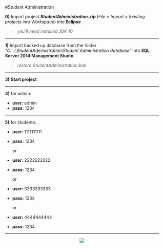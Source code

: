 #Student Administration


<b>0)</b> Import project <b><i>StudentAdministration.zip</i></b> (<i>File > Import > Existing projects into Workspace</i>) into <b>Eclipse</b>

><i>you'll need installed JDK 10</i>

------------------------------------------------------------------------------------------


<b>1)</b> Import backed up database from the folder <i>"C:\...\\StudentAdministration\Student Administration database"</i> 
into <b>SQL Server 2014 Management Studio</b>

><i>restore StudentAdministration.bak</i>
------------------------------------------------------------------------------------------

<b>3)</b> <b>Start project</b>

------------------------------------------------------------------------------------------

<b>4)</b> for admin:

* <b>user:</b> admin
* <b>pass:</b> 1234


------------------------------------------------------------------------------------------
<b>5)</b> for students:

* <b>user:</b> 1111111111
* <b>pass:</b> 1234

     or

* <b>user:</b> 2222222222
* <b>pass:</b> 1234

     or

* <b>user:</b> 3333333333
* <b>pass:</b> 1234

     or

* <b>user:</b> 4444444444
* <b>pass:</b> 1234

------------------------------------------------------------------------------------------
<p align = "center">
<a href="https://imgflip.com/gif/1at9hq"><img src="https://github.com/ZoranKJava/gifs/blob/master/ezgif.com-video-to-gif.gif" ></a>
